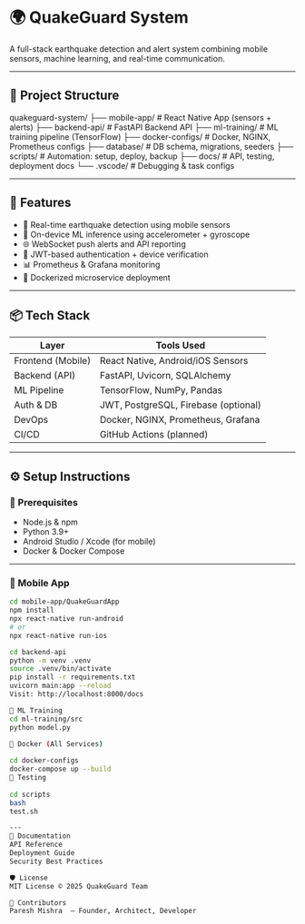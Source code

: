 # 🌍 QuakeGuard System

A full-stack earthquake detection and alert system combining mobile sensors, machine learning, and real-time communication.

---

## 🧩 Project Structure

quakeguard-system/
├── mobile-app/ # React Native App (sensors + alerts)
├── backend-api/ # FastAPI Backend API
├── ml-training/ # ML training pipeline (TensorFlow)
├── docker-configs/ # Docker, NGINX, Prometheus configs
├── database/ # DB schema, migrations, seeders
├── scripts/ # Automation: setup, deploy, backup
├── docs/ # API, testing, deployment docs
└── .vscode/ # Debugging & task configs

---

## 🚀 Features

- 📱 Real-time earthquake detection using mobile sensors
- 🧠 On-device ML inference using accelerometer + gyroscope
- 🌐 WebSocket push alerts and API reporting
- 🔐 JWT-based authentication + device verification
- 📊 Prometheus & Grafana monitoring
- 🐳 Dockerized microservice deployment

---

## 📦 Tech Stack

| Layer         | Tools Used                         |
|---------------|------------------------------------|
| Frontend (Mobile) | React Native, Android/iOS Sensors |
| Backend (API)     | FastAPI, Uvicorn, SQLAlchemy     |
| ML Pipeline       | TensorFlow, NumPy, Pandas        |
| Auth & DB         | JWT, PostgreSQL, Firebase (optional) |
| DevOps            | Docker, NGINX, Prometheus, Grafana |
| CI/CD             | GitHub Actions (planned)         |

---

## ⚙️ Setup Instructions

### 🧱 Prerequisites

- Node.js & npm
- Python 3.9+
- Android Studio / Xcode (for mobile)
- Docker & Docker Compose

---

### 📱 Mobile App

```bash
cd mobile-app/QuakeGuardApp
npm install
npx react-native run-android
# or
npx react-native run-ios

cd backend-api
python -m venv .venv
source .venv/bin/activate
pip install -r requirements.txt
uvicorn main:app --reload
Visit: http://localhost:8000/docs

🤖 ML Training
cd ml-training/src
python model.py

🐳 Docker (All Services)
 
cd docker-configs
docker-compose up --build
🧪 Testing
 
cd scripts
bash
test.sh

---
📄 Documentation
API Reference
Deployment Guide
Security Best Practices

🛡 License
MIT License © 2025 QuakeGuard Team

🙌 Contributors
Paresh Mishra  – Founder, Architect, Developer
